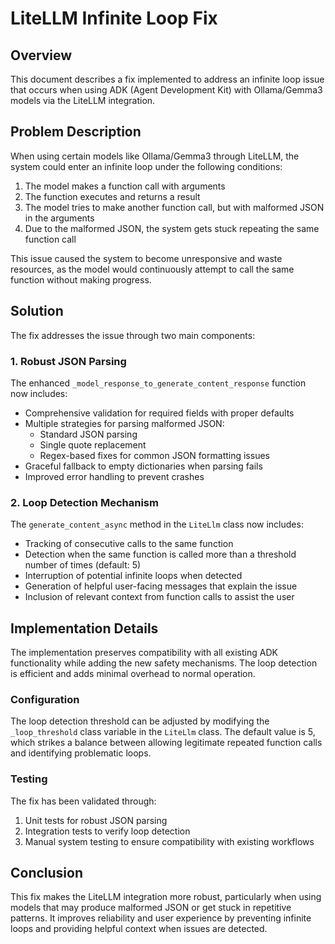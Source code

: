 # LiteLLM Infinite Loop Fix

## Overview

This document describes a fix implemented to address an infinite loop issue that occurs when using ADK (Agent Development Kit) with Ollama/Gemma3 models via the LiteLLM integration.

## Problem Description

When using certain models like Ollama/Gemma3 through LiteLLM, the system could enter an infinite loop under the following conditions:

1. The model makes a function call with arguments
2. The function executes and returns a result
3. The model tries to make another function call, but with malformed JSON in the arguments
4. Due to the malformed JSON, the system gets stuck repeating the same function call

This issue caused the system to become unresponsive and waste resources, as the model would continuously attempt to call the same function without making progress.

## Solution

The fix addresses the issue through two main components:

### 1. Robust JSON Parsing

The enhanced `_model_response_to_generate_content_response` function now includes:

- Comprehensive validation for required fields with proper defaults
- Multiple strategies for parsing malformed JSON:
  - Standard JSON parsing
  - Single quote replacement
  - Regex-based fixes for common JSON formatting issues
- Graceful fallback to empty dictionaries when parsing fails
- Improved error handling to prevent crashes

### 2. Loop Detection Mechanism

The `generate_content_async` method in the `LiteLlm` class now includes:

- Tracking of consecutive calls to the same function
- Detection when the same function is called more than a threshold number of times (default: 5)
- Interruption of potential infinite loops when detected
- Generation of helpful user-facing messages that explain the issue
- Inclusion of relevant context from function calls to assist the user

## Implementation Details

The implementation preserves compatibility with all existing ADK functionality while adding the new safety mechanisms. The loop detection is efficient and adds minimal overhead to normal operation.

### Configuration

The loop detection threshold can be adjusted by modifying the `_loop_threshold` class variable in the `LiteLlm` class. The default value is 5, which strikes a balance between allowing legitimate repeated function calls and identifying problematic loops.

### Testing

The fix has been validated through:

1. Unit tests for robust JSON parsing
2. Integration tests to verify loop detection
3. Manual system testing to ensure compatibility with existing workflows

## Conclusion

This fix makes the LiteLLM integration more robust, particularly when using models that may produce malformed JSON or get stuck in repetitive patterns. It improves reliability and user experience by preventing infinite loops and providing helpful context when issues are detected. 